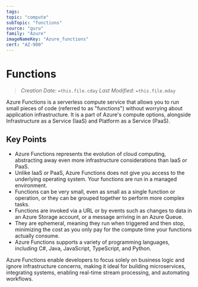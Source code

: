 ```yaml
---
tags:
topic: "compute"
subTopic: "functions"
source: "guru"
family: "Azure"
imageNameKey: "Azure_functions"
cert: "AZ-900"
---
```

# Functions

> _Creation Date:_ `=this.file.cday` _Last Modified:_ `=this.file.mday`

Azure Functions is a serverless compute service that allows you to run small pieces of code (referred to as "functions") without worrying about application infrastructure. It is a part of Azure's compute options, alongside Infrastructure as a Service (IaaS) and Platform as a Service (PaaS).

## Key Points

- Azure Functions represents the evolution of cloud computing, abstracting away even more infrastructure considerations than IaaS or PaaS.
- Unlike IaaS or PaaS, Azure Functions does not give you access to the underlying operating system. Your functions are run in a managed environment.
- Functions can be very small, even as small as a single function or operation, or they can be grouped together to perform more complex tasks.
- Functions are invoked via a URL or by events such as changes to data in an Azure Storage account, or a message arriving in an Azure Queue.
- They are ephemeral, meaning they run when triggered and then stop, minimizing the cost as you only pay for the compute time your functions actually consume.
- Azure Functions supports a variety of programming languages, including C#, Java, JavaScript, TypeScript, and Python.

Azure Functions enable developers to focus solely on business logic and ignore infrastructure concerns, making it ideal for building microservices, integrating systems, enabling real-time stream processing, and automating workflows.